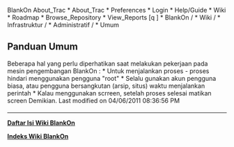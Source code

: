    BlankOn
 About_Trac
    * About_Trac
    * Preferences
    * Login
    * Help/Guide
    * Wiki
    * Roadmap
    * Browse_Repository
    * View_Reports
[q                 ]
    * BlankOn  /
    * Wiki  /
    * Infrastruktur  /
    * Administratif  /
    * Umum
## Panduan Umum
Beberapa hal yang perlu diperhatikan saat melakukan pekerjaan pada mesin
pengembangan BlankOn :
    * Untuk menjalankan proses - proses hindari menggunakan pengguna "root"
    * Selalu gunakan akun pengguna biasa, atau pengguna bersangkutan (arsip,
      situs) waktu menjalankan perintah
    * Kalau menggunakan scrreen, setelah proses selesai matikan screen
Demikian.
Last modified on 04/06/2011 08:36:56 PM
#### 
    
 
 
 
 
 
---
[**Daftar Isi Wiki BlankOn**](/wiki/DaftarIsi/index.html)
 
[**Indeks Wiki BlankOn**](/wiki/Indeks.html)
